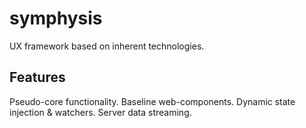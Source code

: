# symphysis
UX framework based on inherent technologies.


## Features

Pseudo-core functionality.
Baseline web-components.
Dynamic state injection & watchers.
Server data streaming.
